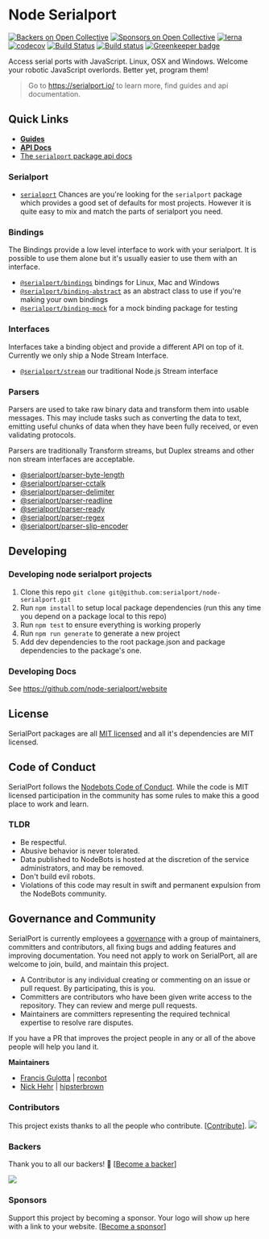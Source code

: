# Node Serialport
[![Backers on Open Collective](https://opencollective.com/serialport/backers/badge.svg)](#backers) [![Sponsors on Open Collective](https://opencollective.com/serialport/sponsors/badge.svg)](#sponsors) [![lerna](https://img.shields.io/badge/maintained%20with-lerna-cc00ff.svg)](https://lernajs.io/)
[![codecov](https://codecov.io/gh/serialport/node-serialport/branch/master/graph/badge.svg)](https://codecov.io/gh/serialport/node-serialport)
[![Build Status](https://travis-ci.org/serialport/node-serialport.svg?branch=master)](https://travis-ci.org/serialport/node-serialport)
[![Build status](https://ci.appveyor.com/api/projects/status/ijg4rnd9vi16tbgr/branch/master?svg=true)](https://ci.appveyor.com/project/serialport/node-serialport/branch/master)
[![Greenkeeper badge](https://badges.greenkeeper.io/serialport/node-serialport.svg)](https://greenkeeper.io/)

Access serial ports with JavaScript. Linux, OSX and Windows. Welcome your robotic JavaScript overlords. Better yet, program them!

> Go to https://serialport.io/ to learn more, find guides and api documentation.

## Quick Links
- [**Guides**](https://serialport.io/docs/guide-about)
- [**API Docs**](https://serialport.io/docs/api-serialport)
- [The `serialport` package api docs](https://serialport.io/docs/api-serialport)

### Serialport
- [`serialport`](https://serialport.io/docs/api-serialport) Chances are you're looking for the `serialport` package which provides a good set of defaults for most projects. However it is quite easy to mix and match the parts of serialport you need.

### Bindings
The Bindings provide a low level interface to work with your serialport. It is possible to use them alone but it's usually easier to use them with an interface.
- [`@serialport/bindings`](https://serialport.io/docs/api-bindings) bindings for Linux, Mac and Windows
- [`@serialport/binding-abstract`](https://serialport.io/docs/api-bindings-abstract) as an abstract class to use if you're making your own bindings
- [`@serialport/binding-mock`](https://serialport.io/docs/api-binding-mock) for a mock binding package for testing

### Interfaces
Interfaces take a binding object and provide a different API on top of it. Currently we only ship a Node Stream Interface.

- [`@serialport/stream`](https://serialport.io/docs/api-stream) our traditional Node.js Stream interface

### Parsers

Parsers are used to take raw binary data and transform them into usable messages. This may include tasks such as converting the data to text, emitting useful chunks of data when they have been fully received, or even validating protocols.

Parsers are traditionally Transform streams, but Duplex streams and other non stream interfaces are acceptable.

- [@serialport/parser-byte-length](https://serialport.io/docs/api-parser-byte-length)
- [@serialport/parser-cctalk](https://serialport.io/docs/api-parser-cctalk)
- [@serialport/parser-delimiter](https://serialport.io/docs/api-parser-delimiter)
- [@serialport/parser-readline](https://serialport.io/docs/api-parser-readline)
- [@serialport/parser-ready](https://serialport.io/docs/api-parser-ready)
- [@serialport/parser-regex](https://serialport.io/docs/api-parser-regex)
- [@serialport/parser-slip-encoder](https://serialport.io/docs/api-parser-slip-encoder)

## Developing

### Developing node serialport projects
1. Clone this repo `git clone git@github.com:serialport/node-serialport.git`
1. Run `npm install` to setup local package dependencies (run this any time you depend on a package local to this repo)
1. Run `npm test` to ensure everything is working properly
1. Run `npm run generate` to generate a new project
1. Add dev dependencies to the root package.json and package dependencies to the package's one.

### Developing Docs

See https://github.com/node-serialport/website

## License
SerialPort packages are all [MIT licensed](LICENSE) and all it's dependencies are MIT licensed.

## Code of Conduct
SerialPort follows the [Nodebots Code of Conduct](http://nodebots.io/conduct.html). While the code is MIT licensed participation in the community has some rules to make this a good place to work and learn.

### TLDR
- Be respectful.
- Abusive behavior is never tolerated.
- Data published to NodeBots is hosted at the discretion of the service administrators, and may be removed.
- Don't build evil robots.
- Violations of this code may result in swift and permanent expulsion from the NodeBots community.

## Governance and Community

SerialPort is currently employees a [governance](https://medium.com/the-node-js-collection/healthy-open-source-967fa8be7951) with a group of maintainers, committers and contributors, all fixing bugs and adding features and improving documentation. You need not apply to work on SerialPort, all are welcome to join, build, and maintain this project.

- A Contributor is any individual creating or commenting on an issue or pull request. By participating, this is you.
- Committers are contributors who have been given write access to the repository. They can review and merge pull requests.
- Maintainers are committers representing the required technical expertise to resolve rare disputes.

If you have a PR that improves the project people in any or all of the above people will help you land it.

**Maintainers**

- [Francis Gulotta](https://twitter.com/reconbot) | [reconbot](https://github.com/reconbot)
- [Nick Hehr](https://twitter.com/hipsterbrown) | [hipsterbrown](https://github.com/hipsterbrown)


### Contributors

This project exists thanks to all the people who contribute. [[Contribute](CONTRIBUTING.md)].
<a href="https://github.com/serialport/node-serialport/graphs/contributors"><img src="https://opencollective.com/serialport/contributors.svg?width=890&button=false" /></a>

### Backers

Thank you to all our backers! 🙏 [[Become a backer](https://opencollective.com/serialport#backer)]

<a href="https://opencollective.com/serialport#backers" target="_blank"><img src="https://opencollective.com/serialport/backers.svg?width=890"></a>

### Sponsors

Support this project by becoming a sponsor. Your logo will show up here with a link to your website. [[Become a sponsor](https://opencollective.com/serialport#sponsor)]

<!-- <a href="https://opencollective.com/serialport/sponsor/0/website" target="_blank"><img src="https://opencollective.com/serialport/sponsor/0/avatar.svg"></a>
<a href="https://opencollective.com/serialport/sponsor/1/website" target="_blank"><img src="https://opencollective.com/serialport/sponsor/1/avatar.svg"></a>
<a href="https://opencollective.com/serialport/sponsor/2/website" target="_blank"><img src="https://opencollective.com/serialport/sponsor/2/avatar.svg"></a>
<a href="https://opencollective.com/serialport/sponsor/3/website" target="_blank"><img src="https://opencollective.com/serialport/sponsor/3/avatar.svg"></a>
<a href="https://opencollective.com/serialport/sponsor/4/website" target="_blank"><img src="https://opencollective.com/serialport/sponsor/4/avatar.svg"></a>
<a href="https://opencollective.com/serialport/sponsor/5/website" target="_blank"><img src="https://opencollective.com/serialport/sponsor/5/avatar.svg"></a>
<a href="https://opencollective.com/serialport/sponsor/6/website" target="_blank"><img src="https://opencollective.com/serialport/sponsor/6/avatar.svg"></a>
<a href="https://opencollective.com/serialport/sponsor/7/website" target="_blank"><img src="https://opencollective.com/serialport/sponsor/7/avatar.svg"></a>
<a href="https://opencollective.com/serialport/sponsor/8/website" target="_blank"><img src="https://opencollective.com/serialport/sponsor/8/avatar.svg"></a>
<a href="https://opencollective.com/serialport/sponsor/9/website" target="_blank"><img src="https://opencollective.com/serialport/sponsor/9/avatar.svg"></a> -->
